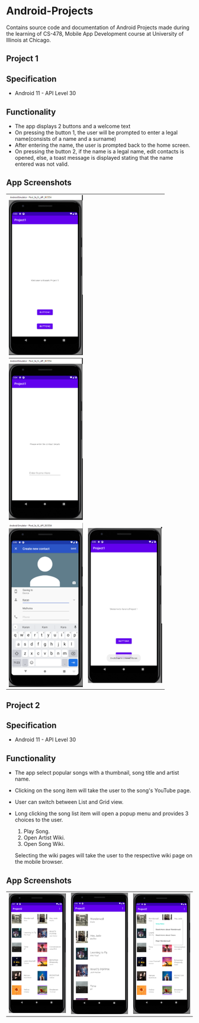 # Android-Projects

Contains source code and documentation of Android Projects made during the learning of CS-478, Mobile App Development course at University of Illinois at Chicago.

## Project 1

## Specification
- Android 11 - API Level 30

## Functionality
- The app displays 2 buttons and a welcome text
- On pressing the button 1, the user will be prompted to enter a legal name(consists of a name and a surname)
- After entering the name, the user is prompted back to the home screen.
- On pressing the button 2, if the name is a legal name, edit contacts is opened, else, a toast message is displayed stating that the name entered was not valid.

## App Screenshots

<table>
    <tr>
        <td>
            <img src="images/project1/home.png" width="200"/>
        </td>
    </tr>
    <tr>
        <td>
            <img src="images/project1/on_button_one.png" width="200"/>
        </td>
    </tr>
    <tr>
        <td>
            <img src="images/project1/on_button_two_contact.png" width="200"/>
        </td>
        <td>
            <img src="images/project1/on_button_two_toast.png" width="200"/>
        </td>
    </tr>
</table>


## Project 2

## Specification
- Android 11 - API Level 30

## Functionality
- The app select popular songs with a thumbnail, song title and artist name.
- Clicking on the song item will take the user to the song's YouTube page.
- User can switch between List and Grid view.
- Long clicking the song list item will open a popup menu and provides 3 choices to the user.
    1. Play Song.
    2. Open Artist Wiki.
    3. Open Song Wiki.

    Selecting the wiki pages will take the user to the respective wiki page on the mobile browser.

## App Screenshots

<table>
    <tr>
        <td>
            <img src="images/project2/home_grid.png" width="200"/>
        </td>
        <td>
            <img src="images/project2/home_list.png" width="200"/>
        </td>
        <td>
            <img src="images/project2/long_press.png" width="200"/>
        </td>
    </tr>
</table>
